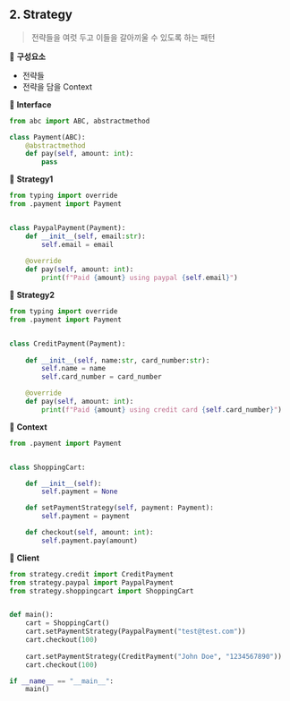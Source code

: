 ## 2. Strategy

> 전략들을 여럿 두고 이들을 갈아끼울 수 있도록 하는 패턴

📌 **구성요소**

- 전략들
- 전략을 담을 Context

📒 **Interface**

```python
from abc import ABC, abstractmethod

class Payment(ABC):
    @abstractmethod
    def pay(self, amount: int):
        pass
```

📒 **Strategy1**

```python
from typing import override
from .payment import Payment


class PaypalPayment(Payment):
    def __init__(self, email:str):
        self.email = email
        
    @override
    def pay(self, amount: int):
        print(f"Paid {amount} using paypal {self.email}")
```

📒 **Strategy2**

```python
from typing import override
from .payment import Payment


class CreditPayment(Payment):
    
    def __init__(self, name:str, card_number:str):
        self.name = name
        self.card_number = card_number

    @override
    def pay(self, amount: int):
        print(f"Paid {amount} using credit card {self.card_number}")
```

📒 **Context**

```python
from .payment import Payment


class ShoppingCart:

    def __init__(self):
        self.payment = None

    def setPaymentStrategy(self, payment: Payment):
        self.payment = payment

    def checkout(self, amount: int):
        self.payment.pay(amount)
```

📒 **Client**

```python 
from strategy.credit import CreditPayment
from strategy.paypal import PaypalPayment
from strategy.shoppingcart import ShoppingCart


def main():
    cart = ShoppingCart()
    cart.setPaymentStrategy(PaypalPayment("test@test.com"))
    cart.checkout(100)
    
    cart.setPaymentStrategy(CreditPayment("John Doe", "1234567890"))
    cart.checkout(100)

if __name__ == "__main__":
    main()
```

